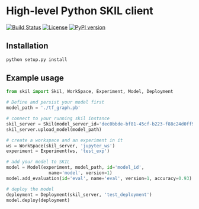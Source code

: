 # High-level Python SKIL client

[![Build Status](https://travis-ci.org/SkymindIO/skil-python.svg?branch=master)](https://travis-ci.org/SkymindIO/skil-python)
[![License](https://img.shields.io/badge/License-Apache%202.0-blue.svg)](https://github.com/SkymindIO/skil-python/blob/master/LICENSE)
[![PyPI version](https://badge.fury.io/py/skil.svg)](https://badge.fury.io/py/skil)

## Installation

```bash
python setup.py install
```

## Example usage

```python
from skil import Skil, WorkSpace, Experiment, Model, Deployment

# Define and persist your model first
model_path = './tf_graph.pb'

# connect to your running skil instance
skil_server = Skil(model_server_id='dec0bbde-bf81-45cf-b223-f88c24d0ff99')
skil_server.upload_model(model_path)

# create a workspace and an experiment in it
ws = WorkSpace(skil_server, 'jupyter_ws')
experiment = Experiment(ws, 'test_exp')

# add your model to SKIL
model = Model(experiment, model_path, id='model_id',
                name='model', version=1)
model.add_evaluation(id='eval', name='eval', version=1, accuracy=0.93)

# deploy the model
deployment = Deployment(skil_server, 'test_deployment')
model.deploy(deployment)
```
